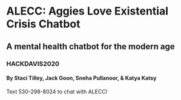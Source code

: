 # ALECC: Aggies Love Existential Crisis Chatbot
## A mental health chatbot for the modern age
### HACKDAVIS2020
#### By Staci Tilley, Jack Goon, Sneha Pullanoor, & Katya Katsy

Text 530-298-8024 to chat with ALECC!



